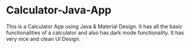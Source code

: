# Calculator-Java-App
This is a Calculator App using Java &amp; Material Design. 
It has all the basic functionalities of a calculator and also has dark mode functionality.
It has very nice and clean UI Design.
